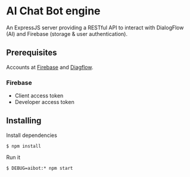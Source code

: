 # AI Chat Bot engine

An ExpressJS server providing a RESTful API to interact with DialogFlow (AI) and Firebase (storage & user authentication).

## Prerequisites

Accounts at [Firebase](https://firebase.google.com) and [Diagflow](https://dialogflow.com/).

### Firebase

* Client access token
* Developer access token

## Installing

Install dependencies

```
$ npm install
```

Run it

```
$ DEBUG=aibot:* npm start
```

